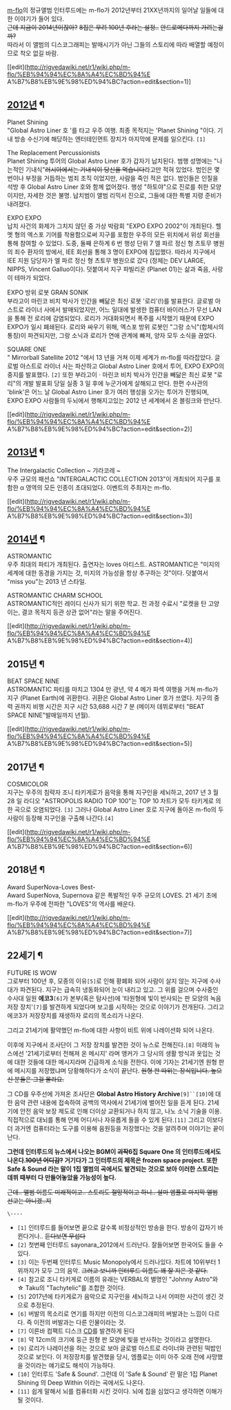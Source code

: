 [m-flo](m-flo.md)의 정규앨범 인터루드에는 m-flo가 2012년부터 21XX년까지의 일어날 일들에 대한 이야기가 들어
있다.  
<del>근데 지금이 2014년이잖아?</del> <del>8집은 무려 100년 후라는 설정..</del> <del>안드로메다까지
가려는걸까?</del>  
따라서 이 앨범의 디스코그래피는 발매시기가 아닌 그들의 스토리에 따라 배열할 예정이므로 착오 없길 바람.

[[edit](http://rigvedawiki.net/r1/wiki.php/m-flo/%EB%94%94%EC%8A%A4%EC%BD%94%E
A%B7%B8%EB%9E%98%ED%94%BC?action=edit&section=1)]

## [2012년](2012%EB%85%84.md) ¶

  

Planet Shining  
"Global Astro Liner 호 '를 타고 우주 여행. 최종 목적지는 'Planet Shining "이다. 기내 방송 수신기에
해당하는 엔터테인먼트 장치가 마지막에 문제를 일으킨다. `[1]`

  

The Replacement Percussionists  
Planet Shining 투어의 Global Astro Liner 호가 갑자기 납치된다. 범행 성명에는 "나는적인
기내식"<del>러시아에서는 기내식이 당신을 먹습니다</del>라고만 적혀 있었다. 범인은 몇 번이나 부정을 거듭하는 범죄 조직 이었지만,
사람을 죽인 적은 없다. 범인들은 인질을 석방 후 Global Astro Liner 호와 함께 없어졌다. 행성 "하토야"으로 진로를 취한
모양이지만, 자세한 것은 불명. 납치범이 앨범 리믹서 진으로, 그들에 대한 특별 지령 준비가 내려졌다.

  

EXPO EXPO  
납치 사건의 화제가 그치지 않던 중 가상 박람회 "EXPO EXPO 2002"이 개최된다. 헬멧 형의 엑스포 기어를 착용함으로써 지구를
포함한 우주의 모든 위치에서 위성 회선을 통해 참여할 수 있었다. 도중, 둘째 은하계 6 번 행성 단위 7 엘 파르 정신 형 츠토무 병원의
죄수 환자의 방에서, IEE 회선을 통해 3 명이 EXPO에 침입했다. 따라서 지구에서 IEE 지원 담당자가 엘 파르 정신 형 츠토무
병원으로 갔다 (정체는 DEV LARGE, NIPPS, Vincent Galluo이다). 덧붙여서 지구 파빌리온 (Planet 01)는 삶과
죽음, 사랑이 테마가 되었다.

  

EXPO 방위 로봇 GRAN SONIK  
부라고이 마린코 비치 박사가 인간을 빼닮은 최신 로봇 '로리'(!)를 발표한다. 글로벌 아스트로 라이너 사에서 발매되었지만, 어느 일대에
발생한 컴퓨터 바이러스가 무선 LAN 을 통해 전 로리에 감염되었다. 로리가 거대화되면서 폭주를 시작했기 때문에 EXPO EXPO가 일시
폐쇄된다. 로리와 싸우기 위해, 엑스포 방위 로봇인 "그랑 소닉"(합체시의 통칭)이 파견되지만, 그랑 소닉과 로리가 연애 관계에 빠져, 양자
모두 소식을 끊었다.

  

SQUARE ONE  
" Mirrorball Satellite 2012 "에서 13 년을 거쳐 이제 세계가 m-flo를 따라잡았다. 글로벌 아스트로 라이너 사는
파산하고 Global Astro Liner 호에서 투어, EXPO EXPO의 중지를 발표했다. `[2]` 또한 부라고이 · 마린코 비치
박사가 인간을 빼닮은 최신 로봇 "로리"의 개발 발표회 당일 실종 3 일 후에 누군가에게 살해되고 만다. 한편 수사관의 'blink'은 어느
날 Global Astro Liner 호가 여러 행성을 오가는 투어가 진행되며, EXPO EXPO 사람들의 두뇌에서 행해지고있는 2012 년
세계에서 온 블링크와 만난다.

  
  

[[edit](http://rigvedawiki.net/r1/wiki.php/m-flo/%EB%94%94%EC%8A%A4%EC%BD%94%E
A%B7%B8%EB%9E%98%ED%94%BC?action=edit&section=2)]

## [2013년](2013%EB%85%84.md) ¶

The Intergalactic Collection ~ 갸라코레 ~  
우주 규모의 패션쇼 "INTERGALACTIC COLLECTION 2013"이 개최되어 지구를 포함한 α 영역의 모든 인종이 초대되었다.
이벤트의 주최자는 m-flo.

  

[[edit](http://rigvedawiki.net/r1/wiki.php/m-flo/%EB%94%94%EC%8A%A4%EC%BD%94%E
A%B7%B8%EB%9E%98%ED%94%BC?action=edit&section=3)]

## [2014년](2014%EB%85%84.md) ¶

ASTROMANTIC  
우주 최대의 파티가 개최된다. 출연자는 loves 아티스트. ASTROMANTIC은 "미지의 세계에 대한 동경을 가지는 것, 미지의 가능성을
항상 추구하는 것"이​​다. 덧붙여서 "miss you"는 2013 년 스타일.

  

ASTROMANTIC CHARM SCHOOL  
ASTROMANTIC적인 레이디 신사가 되기 위한 학교. 전 과정 수료시 "로켓을 탄 고양이는, 결코 목적지 등관 상관 없어"라는 말을
주어진다.

  

[[edit](http://rigvedawiki.net/r1/wiki.php/m-flo/%EB%94%94%EC%8A%A4%EC%BD%94%E
A%B7%B8%EB%9E%98%ED%94%BC?action=edit&section=4)]

## 2015년 ¶

BEAT SPACE NINE  
ASTROMANTIC 파티를 마치고 1304 만 광년, 약 4 메가 파섹 여행을 거쳐 m-flo가 지구 (Planet Earth)에
귀환한다. 귀환은 Global Astro Liner 호가 쓰였다. 지구의 중력 권까지 비행 시간은 지구 시간 53,688 시간 7 분
(메이저 데뷔로부터 "BEAT SPACE NINE"발매일까지 년월).

  

[[edit](http://rigvedawiki.net/r1/wiki.php/m-flo/%EB%94%94%EC%8A%A4%EC%BD%94%E
A%B7%B8%EB%9E%98%ED%94%BC?action=edit&section=5)]

## 2017년 ¶

COSMICOLOR  
지구는 우주의 침략자 조니 타키게로가 음악을 통해 지구인을 세뇌하고, 2017 년 3 월 28 일 라디오 "ASTROPOLIS RADIO
TOP 100"는 TOP 10 차트가 모두 타키게로 의한 곡으로 오염되었다. `[3]` 그러나 Global Astro Liner 호로 지구에
돌아온 m-flo의 두 사람이 등장해 지구인을 구출해 나간다.`[4]`

  

[[edit](http://rigvedawiki.net/r1/wiki.php/m-flo/%EB%94%94%EC%8A%A4%EC%BD%94%E
A%B7%B8%EB%9E%98%ED%94%BC?action=edit&section=6)]

## 2018년 ¶

Award SuperNova-Loves Best-  
Award SuperNova, Supernova 같은 폭발적인 우주 규모의 LOVES. 21 세기 초에 m-flo가 우주에 전파한
"LOVES"의 역사를 배운다.

  

[[edit](http://rigvedawiki.net/r1/wiki.php/m-flo/%EB%94%94%EC%8A%A4%EC%BD%94%E
A%B7%B8%EB%9E%98%ED%94%BC?action=edit&section=7)]

## 22세기 ¶

FUTURE IS WOW  
그로부터 100년 후, 모종의 이유`[5]`로 인해 황폐화 되어 사람이 살지 않는 지구에 수사대가 파견된다. 지구는 급속히 냉동화되어 눈이
내리고 있고. 그 위를 걸으며 수사중인 수사대 일원 **에코3**`[6]`가 본부(혹은 탐사선)에 '타원형에 빛이 반사되는 판 모양의 녹음
저장 장치'`[7]`를 발견하게 되었다며 보고를 시작하는 것으로 이야기가 전개된다. 그리고 에코3가 저장장치를 재생하자 로리의 목소리가
나온다.

  

그리고 21세기에 활약했던 m-flo에 대한 사항이 비트 위에 나레이션화 되어 나온다.

  

이후에 지구에서 조사단이 그 저장 장치를 발견한 것이 뉴스로 전해진다.`[8]` 미래의 뉴스에선 '21세기로부터 전해져 온 메시지' 라며
앵커가 그 당시의 생활 방식과 옷입는 것에 대한 것들에 대한 메시지라며 긴급하게 소식을 전한다. 이에 기자는 21세기엔 원형 판에 메시지를
저장했냐며 당황해하다가 소식이 끝난다. <del>원형 판 따위는 장식입니다. 높으신 분들은 그걸 몰라요.</del>

  

그 CD를 우주선에 가져온 조사단은 **Global Astro History Archive**`[9]``[10]`에 대한 음악 관련 내용에
접속하여 공백의 역사에서 21세기에 벌어진 일을 듣게 된다. 21세기에 안전 음악 보장 제도로 인해 더이상 교환되거나 하지 않고, 나노 소닉
기술을 이용. 직접적으로 대뇌를 통해 언제 어디서나 자유롭게 들을 수 있게 된다.`[11]` 그리고 이보다 더 과거엔 컴퓨터라는 도구를
이용해 음원등을 저장했다는 것을 알려주며 이야기는 끝이 난다.

  

**그런데 인터루드의 뉴스에서 나오는 BGM이 <del>괴작</del>6집 Square One 의 인터루드에서도 나온다.<del>100년 어디감?</del> 거기다가 그 인터루드의 제목은 frozen space project. 또한 Safe & Sound 라는 말이 1집 앨범의 곡에서도 발견되는 것으로 보아 이러한 스토리는 데뷔 때부터 다 만들어놓았을 가능성이 높다.**

  

<del>근데.. 앨범 이름도 미래적이고.. 스토리도 절망적이고 하니.. 설마 엠플로 마지막 앨범 선고는 아니겠..지</del>

`\----`

  * `[1]` 인터루드를 들어보면 끝으로 갈수록 비정상적인 방송을 한다. 방송이 갑자기 바뀐다거나.. <del>듣다보면 무섭다</del>
  * `[2]` 첫번째 인터루드 sayonara_2012에서 드러난다. 잘들어보면 한국어도 들을 수 있다.
  * `[3]` 이는 두번째 인터루드 Music Monopoly에서 드러나있다. 차트에 10위부터 1위까지가 모두 그의 음악. <del>그러고 보니까 인터루드 이름도 꽤 잘 지은 것 같다.</del>
  * `[4]` 참고로 조니 타키게로 이름의 유래는 VERBAL의 별명인 "Johnny Astro"와 ☆ Taku의 "Tachytelic"를 조합한 것이다.
  * `[5]` 2017년에 타키게로가 음악으로 지구인을 세뇌하고 나서 어떠한 사건이 생긴 것으로 추정된다.
  * `[6]` 버발의 목소리로 연기를 하지만 이전의 디스코그래피의 버발과는 느낌이 다르다. 즉 이전의 버발과는 다른 인물이라는 것.
  * `[7]` 이른바 컴팩트 디스크 [CD](CD.md)를 발견하게 된다
  * `[8]` 약 12cm의 크기에 둥근 원형 판 모양에 빛을 반사하는 것이라고 설명한다.
  * `[9]` 로리가 나레이션을 하는 것으로 보아 글로벌 아스트로 라이너와 관련된 떡밥인 것으로 보인다. 이 저장장치를 발견했을 당시, 엠플로는 이미 아주 오래 전에 사망했을 것이라는 얘기로도 해석이 가능하다.
  * `[10]` 인터루드 'Safe & Sound'. 그런데 이 'Safe & Sound' 란 말은 1집 Planet Shining 의 Deep Within 이라는 곡에서도 나온다.
  * `[11]` 쉽게 말해서 뇌를 컴퓨터화 시킨 것이다. 뇌에 칩을 심었다고 생각하면 이해가 될 것이다.


